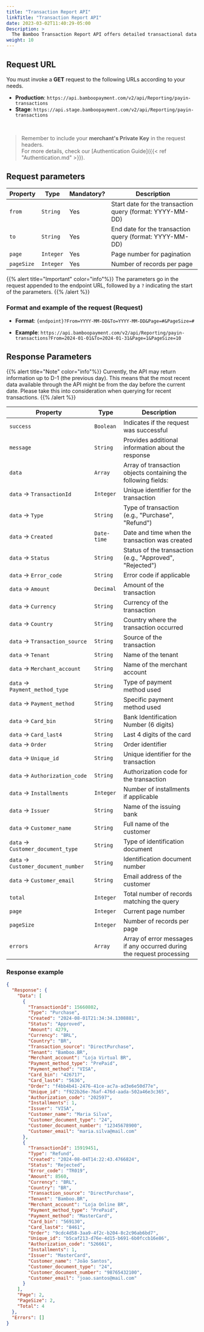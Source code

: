 ```yaml
---
title: "Transaction Report API"
linkTitle: "Transaction Report API"
date: 2023-03-02T11:40:29-05:00
Description: >
  The Bamboo Transaction Report API offers detailed transactional data retrieval. It enables users to access transaction information for specified time periods, select specific data columns for customized reports and obtain comprehensive transaction details, including buyer information, payment methods, and transaction statuses.
weight: 10
---
```


## Request URL
You must invoke a **GET** request to the following URLs according to your needs.

* **Production**: `https://api.bamboopayment.com/v2/api/Reporting/payin-transactions`
* **Stage**: `https://api.stage.bamboopayment.com/v2/api/Reporting/payin-transactions`

<br />

> Remember to include your **merchant's Private Key** in the request headers. <br /> For more details, check our [Authentication Guide]({{< ref "Authentication.md" >}}).

## Request parameters
| Property | Type | Mandatory? | Description |
|----------|------|------------|-------------|
| `from` | `String` | Yes | Start date for the transaction query (format: YYYY-MM-DD) |
| `to` | `String` | Yes | End date for the transaction query (format: YYYY-MM-DD) |
| `page` | `Integer` | Yes | Page number for pagination |
| `pageSize` | `Integer` | Yes | Number of records per page |

{{% alert title="Important" color="info"%}}
The parameters go in the request appended to the endpoint URL, followed by a `?` indicating the start of the parameters.
{{% /alert %}}

### Format and example of the request (Request)
* **Format**: `{endpoint}?From=YYYY-MM-DD&To=YYYY-MM-DD&Page=#&PageSize=#`

* **Example**: `https://api.bamboopayment.com/v2/api/Reporting/payin-transactions?From=2024-01-01&To=2024-01-31&Page=1&PageSize=10`

## Response Parameters

{{% alert title="Note" color="info"%}}
Currently, the API may return information up to D-1 (the previous day). This means that the most recent data available through the API might be from the day before the current date. Please take this into consideration when querying for recent transactions.
{{% /alert %}}


| Property | Type | Description |
|----------|------|-------------|
| `success` | `Boolean` | Indicates if the request was successful |
| `message` | `String` | Provides additional information about the response |
| `data` | `Array` | Array of transaction objects containing the following fields: |
| `data` → `TransactionId` | `Integer` | Unique identifier for the transaction |
| `data` → `Type` | `String` | Type of transaction (e.g., "Purchase", "Refund") |
| `data` → `Created` | `Date-time` | Date and time when the transaction was created |
| `data` → `Status` | `String` | Status of the transaction (e.g., "Approved", "Rejected") |
| `data` → `Error_code` | `String` | Error code if applicable |
| `data` → `Amount` | `Decimal` | Amount of the transaction |
| `data` → `Currency` | `String` | Currency of the transaction |
| `data` → `Country` | `String` | Country where the transaction occurred |
| `data` → `Transaction_source` | `String` | Source of the transaction |
| `data` → `Tenant` | `String` | Name of the tenant |
| `data` → `Merchant_account` | `String` | Name of the merchant account |
| `data` → `Payment_method_type` | `String` | Type of payment method used |
| `data` → `Payment_method` | `String` | Specific payment method used |
| `data` → `Card_bin` | `String` | Bank Identification Number (6 digits) |
| `data` → `Card_last4` | `String` | Last 4 digits of the card |
| `data` → `Order` | `String` | Order identifier |
| `data` → `Unique_id` | `String` | Unique identifier for the transaction |
| `data` → `Authorization_code` | `String` | Authorization code for the transaction |
| `data` → `Installments` | `Integer` | Number of installments if applicable |
| `data` → `Issuer` | `String` | Name of the issuing bank |
| `data` → `Customer_name` | `String` | Full name of the customer |
| `data` → `Customer_document_type` | `String` | Type of identification document |
| `data` → `Customer_document_number` | `String` | Identification document number |
| `data` → `Customer_email` | `String` | Email address of the customer |
| `total` | `Integer` | Total number of records matching the query |
| `page` | `Integer` | Current page number |
| `pageSize` | `Integer` | Number of records per page |
| `errors` | `Array` | Array of error messages if any occurred during the request processing |

### Response example
```json
{
  "Response": {
    "Data": [
      {
        "TransactionId": 15660802,
        "Type": "Purchase",
        "Created": "2024-08-01T21:34:34.1308881",
        "Status": "Approved",
        "Amount": 4279,
        "Currency": "BRL",
        "Country": "BR",
        "Transaction_source": "DirectPurchase",
        "Tenant": "Bamboo.BR",
        "Merchant_account": "Loja Virtual BR",
        "Payment_method_type": "PrePaid",
        "Payment_method": "VISA",
        "Card_bin": "426717",
        "Card_last4": "5636",
        "Order": "f4bb4b41-2476-41ce-ac7a-ad3e6e50d77e",
        "Unique_id": "f922b26e-76af-476d-aada-502a46e3c365",
        "Authorization_code": "202597",
        "Installments": 1,
        "Issuer": "VISA",
        "Customer_name": "Maria Silva",
        "Customer_document_type": "24",
        "Customer_document_number": "12345678900",
        "Customer_email": "maria.silva@mail.com"
      },
      {
        "TransactionId": 15919451,
        "Type": "Refund",
        "Created": "2024-08-04T14:22:43.4766824",
        "Status": "Rejected",
        "Error_code": "TR019",
        "Amount": 8560,
        "Currency": "BRL",
        "Country": "BR",
        "Transaction_source": "DirectPurchase",
        "Tenant": "Bamboo.BR",
        "Merchant_account": "Loja Online BR",
        "Payment_method_type": "PrePaid",
        "Payment_method": "MasterCard",
        "Card_bin": "569130",
        "Card_last4": "8461",
        "Order": "9cdc4d58-3aa9-4f2c-b204-8c2c96ab6bd7",
        "Unique_id": "b5caf213-d76e-4d15-b691-6b0fccb16e86",
        "Authorization_code": "526661",
        "Installments": 1,
        "Issuer": "MasterCard",
        "Customer_name": "João Santos",
        "Customer_document_type": "24",
        "Customer_document_number": "98765432100",
        "Customer_email": "joao.santos@mail.com"
      }
    ],
    "Page": 2,
    "PageSize": 2,
    "Total": 4
  },
  "Errors": []
}
```